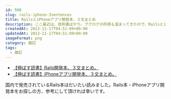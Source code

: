 ```yaml
---
id: 508
slug: rails-iphone-3sentences
title: RailsとiPhoneアプリ開発本、３文まとめ
description: ここ最近は、技術書ばかり。ブクログの所感も溜まってきたので、RailsとiPhoneアプリ開発本のまとめを作成しました。
createdAt: 2013-11-17T04:51:09+09:00
updatedAt: 2013-11-17T04:51:09+09:00
imageFormat: png
category: 雑記
tags:
  - 雑記
---
```


* <a href="http://booklog.jp/matome/1948/mujiota" target="_blank" rel="noopener">【伸ばす読書】Rails開発本、３文まとめ。</a>
* <a href="http://booklog.jp/matome/1946/mujiota" target="_blank" rel="noopener">【伸ばす読書】iPhoneアプリ開発本、３文まとめ。</a>

国内で発売されているRails本はだいたい読みました。Rails本・iPhoneアプリ開発本をお探しの方、参考にして頂ければ幸いです。
